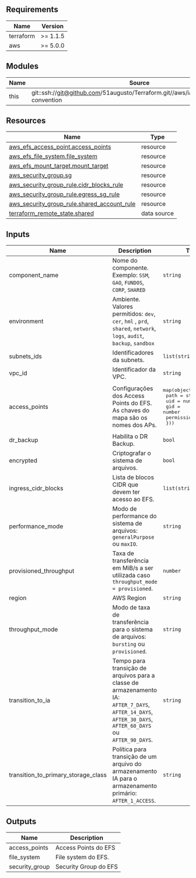 <!-- BEGIN_TF_DOCS -->
## Requirements

| Name | Version |
|------|---------|
| terraform | >= 1.1.5 |
| aws | >= 5.0.0 |

## Modules

| Name | Source | Version |
|------|--------|---------|
| this | git::ssh://git@github.com/51augusto/Terraform.git//aws/iac/modules/naming-convention | master |

## Resources

| Name | Type |
|------|------|
| [aws_efs_access_point.access_points](https://registry.terraform.io/providers/hashicorp/aws/latest/docs/resources/efs_access_point) | resource |
| [aws_efs_file_system.file_system](https://registry.terraform.io/providers/hashicorp/aws/latest/docs/resources/efs_file_system) | resource |
| [aws_efs_mount_target.mount_target](https://registry.terraform.io/providers/hashicorp/aws/latest/docs/resources/efs_mount_target) | resource |
| [aws_security_group.sg](https://registry.terraform.io/providers/hashicorp/aws/latest/docs/resources/security_group) | resource |
| [aws_security_group_rule.cidr_blocks_rule](https://registry.terraform.io/providers/hashicorp/aws/latest/docs/resources/security_group_rule) | resource |
| [aws_security_group_rule.egress_sg_rule](https://registry.terraform.io/providers/hashicorp/aws/latest/docs/resources/security_group_rule) | resource |
| [aws_security_group_rule.shared_account_rule](https://registry.terraform.io/providers/hashicorp/aws/latest/docs/resources/security_group_rule) | resource |
| [terraform_remote_state.shared](https://registry.terraform.io/providers/hashicorp/terraform/latest/docs/data-sources/remote_state) | data source |

## Inputs

| Name | Description | Type | Default | Required |
|------|-------------|------|---------|:--------:|
| component\_name | Nome do componente. Exemplo: `SSM`, `GAO`, `FUNDOS`, `CORP`, `SHARED` | `string` | n/a | yes |
| environment | Ambiente. Valores permitidos: `dev`, `cer`, `hml` , `prd`, `shared`, `network`, `logs`, `audit`, `backup`, `sandbox` | `string` | n/a | yes |
| subnets\_ids | Identificadores da subnets. | `list(string)` | n/a | yes |
| vpc\_id | Identificador da VPC. | `string` | n/a | yes |
| access\_points | Configurações dos Access Points do EFS. As chaves do mapa são os nomes dos APs. | <pre>map(object({<br/>    path        = string<br/>    uid         = number<br/>    gid         = number<br/>    permissions = string<br/>  }))</pre> | `{}` | no |
| dr\_backup | Habilita o DR Backup. | `bool` | `false` | no |
| encrypted | Criptografar o sistema de arquivos. | `bool` | `true` | no |
| ingress\_cidr\_blocks | Lista de blocos CIDR que devem ter acesso ao EFS. | `list(string)` | `null` | no |
| performance\_mode | Modo de performance do sistema de arquivos: `generalPurpose` ou `maxIO`. | `string` | `"generalPurpose"` | no |
| provisioned\_throughput | Taxa de transferência em MiB/s a ser utilizada caso `throughput_mode = provisioned`. | `number` | `null` | no |
| region | AWS Region | `string` | `"us-east-1"` | no |
| throughput\_mode | Modo de taxa de transferência para o sistema de arquivos: `bursting` ou `provisioned`. | `string` | `"bursting"` | no |
| transition\_to\_ia | Tempo para transição de arquivos para a classe de armazenamento IA: `AFTER_7_DAYS`, `AFTER_14_DAYS`, `AFTER_30_DAYS`, `AFTER_60_DAYS` ou `AFTER_90_DAYS`. | `string` | `null` | no |
| transition\_to\_primary\_storage\_class | Política para transição de um arquivo do armazenamento IA para o armazenamento primário: `AFTER_1_ACCESS`. | `string` | `null` | no |

## Outputs

| Name | Description |
|------|-------------|
| access\_points | Access Points do EFS |
| file\_system | File system do EFS. |
| security\_group | Security Group do EFS |
<!-- END_TF_DOCS -->
